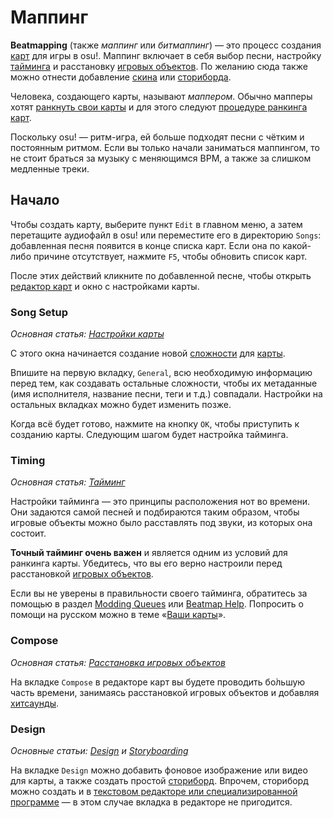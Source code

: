 # Маппинг

**Beatmapping** (также *маппинг* или *битмаппинг*) — это процесс создания [карт](/wiki/Beatmap) для игры в osu!. Маппинг включает в себя выбор песни, настройку [тайминга](/wiki/Beatmap_Editor/Timing) и расстановку [игровых объектов](/wiki/Hit_object). По желанию сюда также можно отнести добавление [скина](/wiki/Skinning) или [сториборда](/wiki/Storyboarding).

Человека, создающего карты, называют *маппером*. Обычно мапперы хотят [ранкнуть свои карты](/wiki/Beatmap) и для этого следуют [процедуре ранкинга карт](/wiki/Beatmap_ranking_procedure).

Поскольку osu! — ритм-игра, ей больше подходят песни с чётким и постоянным ритмом. Если вы только начали заниматься маппингом, то не стоит браться за музыку с меняющимся BPM, а также за слишком медленные треки.

## Начало

Чтобы создать карту, выберите пункт `Edit` в главном меню, а затем перетащите аудиофайл в osu! или переместите его в директорию `Songs`: добавленная песня появится в конце списка карт. Если она по какой-либо причине отсутствует, нажмите `F5`, чтобы обновить список карт.

После этих действий кликните по добавленной песне, чтобы открыть [редактор карт](/wiki/Beatmap_Editor) и окно с настройками карты.

### Song Setup

*Основная статья: [Настройки карты](/wiki/Beatmap_Editor/Song_Setup)*

С этого окна начинается создание новой [сложности](/wiki/Beatmap/Difficulty) для [карты](/wiki/Beatmap).

Впишите на первую вкладку, `General`, всю необходимую информацию перед тем, как создавать остальные сложности, чтобы их метаданные (имя исполнителя, название песни, теги и т.д.) совпадали. Настройки на остальных вкладках можно будет изменить позже.

Когда всё будет готово, нажмите на кнопку `OK`, чтобы приступить к созданию карты. Следующим шагом будет настройка тайминга.

### Timing

*Основная статья: [Тайминг](/wiki/Beatmap_Editor/Timing)*

Настройки тайминга — это принципы расположения нот во времени. Они задаются самой песней и подбираются таким образом, чтобы игровые объекты можно было расставлять под звуки, из которых она состоит.

**Точный тайминг очень важен** и является одним из условий для ранкинга карты. Убедитесь, что вы его верно настроили перед расстановкой [игровых объектов](/wiki/Hit_object).

Если вы не уверены в правильности своего тайминга, обратитесь за помощью в раздел [Modding Queues](https://osu.ppy.sh/community/forums/60) или [Beatmap Help](https://osu.ppy.sh/community/forums/10). Попросить о помощи на русском можно в теме «[Ваши карты](https://osu.ppy.sh/community/forums/topics/22770)».

### Compose

*Основная статья: [Расстановка игровых объектов](/wiki/Beatmap_Editor/Compose)*

На вкладке `Compose` в редакторе карт вы будете проводить бо̀льшую часть времени, занимаясь расстановкой игровых объектов и добавляя [хитсаунды](/wiki/Beatmapping/Hitsound).

### Design

*Основные статьи: [Design](/wiki/Beatmap_Editor/Design) и [Storyboarding](/wiki/Storyboarding)*

На вкладке `Design` можно добавить фоновое изображение или видео для карты, а также создать простой [сториборд](/wiki/Storyboards). Впрочем, сториборд можно создать и в [текстовом редакторе или специализированной программе](/wiki/Storyboard_Scripting) — в этом случае вкладка в редакторе не пригодится.
